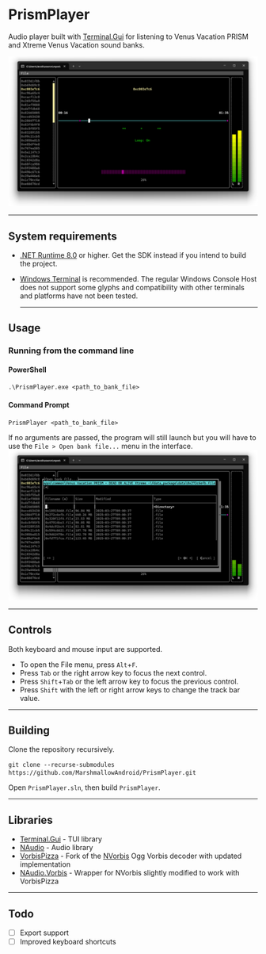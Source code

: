 # PrismPlayer

Audio player built with [Terminal.Gui](https://github.com/gui-cs/Terminal.Gui) for listening to Venus Vacation PRISM and Xtreme Venus Vacation sound banks.

![Player screenshot](Docs/Player.png)

---

## System requirements
- [.NET Runtime 8.0](https://dotnet.microsoft.com/en-us/download/dotnet/8.0) or higher. Get the SDK instead if you intend to build the project.
- [Windows Terminal](https://github.com/microsoft/terminal) is recommended.
  The regular Windows Console Host does not support some glyphs and compatibility with
  other terminals and platforms have not been tested.

  ---

## Usage

### Running from the command line
#### PowerShell
```
.\PrismPlayer.exe <path_to_bank_file>
```
#### Command Prompt
```
PrismPlayer <path_to_bank_file>
```
If no arguments are passed, the program will still launch but you will
have to use the `File > Open bank file...` menu in the interface.
![File select screenshot](Docs/FileSelect.png)

---

## Controls
Both keyboard and mouse input are supported.

- To open the File menu, press `Alt`+`F`.  
- Press `Tab` or the right arrow key to focus the next control.
- Press `Shift`+`Tab` or the left arrow key to focus the previous control.
- Press `Shift` with the left or right arrow keys to change the track bar value.

---

## Building

Clone the repository recursively.
```
git clone --recurse-submodules https://github.com/MarshmallowAndroid/PrismPlayer.git
```

Open `PrismPlayer.sln`, then build `PrismPlayer`.

---

## Libraries
- [Terminal.Gui](https://github.com/gui-cs/Terminal.Gui) - TUI library
- [NAudio](https://github.com/naudio/NAudio) - Audio library
- [VorbisPizza](https://github.com/TechPizzaDev/VorbisPizza) - Fork of the [NVorbis](https://github.com/NVorbis/NVorbis) Ogg Vorbis decoder with updated implementation
- [NAudio.Vorbis](https://github.com/naudio/Vorbis) - Wrapper for NVorbis slightly modified to work with VorbisPizza

---

## Todo

- [ ] Export support
- [ ] Improved keyboard shortcuts